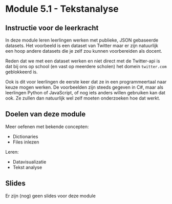 # Module 5.1 - Tekstanalyse

## Instructie voor de leerkracht

In deze module leren leerlingen werken met publieke, JSON gebaseerde datasets. Het voorbeeld is een dataset van Twitter maar er zijn natuurlijk een hoop andere datasets die je zelf zou kunnen voorbereiden als docent.

Reden dat we met een dataset werken en niet direct met de Twitter-api is dat bij ons op school (en vast op meerdere scholen) het domein `twitter.com` geblokkeerd is.



Ook is dit voor leerlingen de eerste keer dat ze in een programmeertaal naar keuze mogen werken. De voorbeelden zijn steeds gegeven in C#, maar als leerlingen Python of JavaScript, of nog iets anders willen gebruiken kan dat ook. Ze zullen dan natuurlijk wel zelf moeten onderzoeken hoe dat werkt.

## Doelen van deze module

Meer oefenen met bekende concepten:

* Dictionaries&#x20;
* Files inlezen

Leren:

* Datavisualizatie
* Tekst analyse



## Slides

Er zijn (nog) geen slides voor deze module

